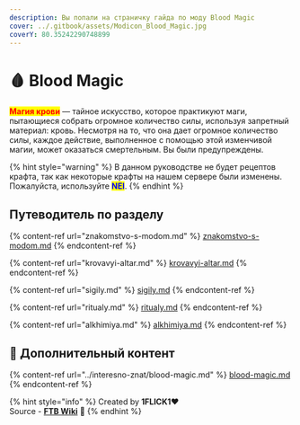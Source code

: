 ```yaml
---
description: Вы попали на страничку гайда по моду Blood Magic
cover: ../.gitbook/assets/Modicon_Blood_Magic.jpg
coverY: 80.35242290748899
---
```


# 🩸 Blood Magic

<mark style="color:red;">**Магия крови**</mark> — тайное искусство, которое практикуют маги, пытающиеся собрать огромное количество силы, используя запретный материал: кровь. Несмотря на то, что она дает огромное количество силы, каждое действие, выполненное с помощью этой изменчивой магии, может оказаться смертельным. Вы были предупреждены.

{% hint style="warning" %}
В данном руководстве не будет рецептов крафта, так как некоторые крафты на нашем сервере были изменены. Пожалуйста, используйте <mark style="color:blue;">**NEI**</mark>.
{% endhint %}

## Путеводитель по разделу

{% content-ref url="znakomstvo-s-modom.md" %}
[znakomstvo-s-modom.md](znakomstvo-s-modom.md)
{% endcontent-ref %}

{% content-ref url="krovavyi-altar.md" %}
[krovavyi-altar.md](krovavyi-altar.md)
{% endcontent-ref %}

{% content-ref url="sigily.md" %}
[sigily.md](sigily.md)
{% endcontent-ref %}

{% content-ref url="ritualy.md" %}
[ritualy.md](ritualy.md)
{% endcontent-ref %}

{% content-ref url="alkhimiya.md" %}
[alkhimiya.md](alkhimiya.md)
{% endcontent-ref %}

## :pushpin: Дополнительный контент

{% content-ref url="../interesno-znat/blood-magic.md" %}
[blood-magic.md](../interesno-znat/blood-magic.md)
{% endcontent-ref %}

{% hint style="info" %}
Created by **1FLICK1**:heart:\
Source - [**FTB Wiki**](https://ftbwiki.org) :notebook:
{% endhint %}
